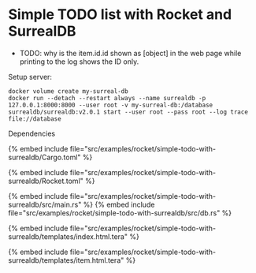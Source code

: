 # Simple TODO list with Rocket and SurrealDB


* TODO: why is the item.id.id shown as [object] in the web page while printing to the log shows the ID only.


Setup server:


```
docker volume create my-surreal-db
docker run --detach --restart always --name surrealdb -p 127.0.0.1:8000:8000 --user root -v my-surreal-db:/database surrealdb/surrealdb:v2.0.1 start --user root --pass root --log trace file://database
```

Dependencies

{% embed include file="src/examples/rocket/simple-todo-with-surrealdb/Cargo.toml" %}

{% embed include file="src/examples/rocket/simple-todo-with-surrealdb/Rocket.toml" %}

{% embed include file="src/examples/rocket/simple-todo-with-surrealdb/src/main.rs" %}
{% embed include file="src/examples/rocket/simple-todo-with-surrealdb/src/db.rs" %}

{% embed include file="src/examples/rocket/simple-todo-with-surrealdb/templates/index.html.tera" %}

{% embed include file="src/examples/rocket/simple-todo-with-surrealdb/templates/item.html.tera" %}


